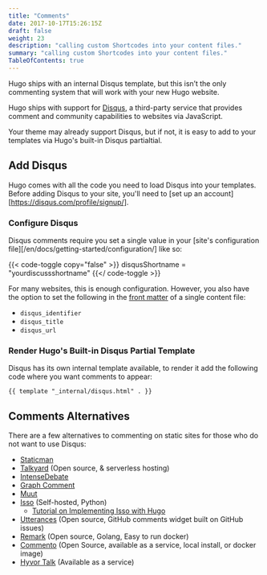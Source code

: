 ```yaml
---
title: "Comments"
date: 2017-10-17T15:26:15Z
draft: false
weight: 23
description: "calling custom Shortcodes into your content files."
summary: "calling custom Shortcodes into your content files."
TableOfContents: true
---
```


Hugo ships with an internal Disqus template, but this isn’t the only commenting system that will work with your new Hugo website.

Hugo ships with support for [Disqus](https://disqus.com/), a third-party service that provides comment and community capabilities to websites via JavaScript.

Your theme may already support Disqus, but if not, it is easy to add to your templates via Hugo's built-in Disqus partialtial.

## Add Disqus

Hugo comes with all the code you need to load Disqus into your templates. Before adding Disqus to your site, you'll need to [set up an account][https://disqus.com/profile/signup/].

### Configure Disqus

Disqus comments require you set a single value in your [site's configuration file][/en/docs/getting-started/configuration/] like so:

{{< code-toggle copy="false" >}}
disqusShortname = "yourdiscussshortname"
{{</ code-toggle >}}

For many websites, this is enough configuration. However, you also have the option to set the following in the [front matter](/en/docs/content-and-customization/front-matter) of a single content file:

* `disqus_identifier`
* `disqus_title`
* `disqus_url`

### Render Hugo's Built-in Disqus Partial Template

Disqus has its own internal template available, to render it add the following code where you want comments to appear:

```
{{ template "_internal/disqus.html" . }}
```

## Comments Alternatives

There are a few alternatives to commenting on static sites for those who do not want to use Disqus:

* [Staticman](https://staticman.net/)
* [Talkyard](https://www.talkyard.io/blog-comments) (Open source, & serverless hosting)
* [IntenseDebate](https://intensedebate.com/)
* [Graph Comment](https://graphcomment.com/)
* [Muut](https://muut.com/)
* [Isso](https://posativ.org/isso/) (Self-hosted, Python)
  * [Tutorial on Implementing Isso with Hugo](https://stiobhart.net/2017-02-24-isso-comments/)
* [Utterances](https://utteranc.es/) (Open source, GitHub comments widget built on GitHub issues)
* [Remark](https://github.com/umputun/remark) (Open source, Golang, Easy to run docker)
* [Commento](https://commento.io/) (Open Source, available as a service, local install, or docker image)
* [Hyvor Talk](https://talk.hyvor.com/) (Available as a service)
